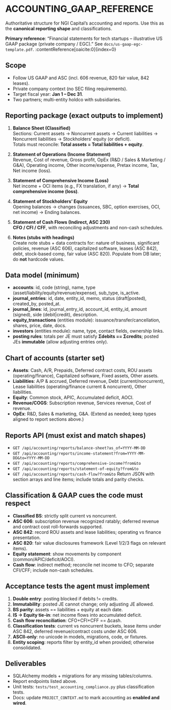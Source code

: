 # ACCOUNTING_GAAP_REFERENCE

Authoritative structure for NGI Capital’s accounting and reports. Use this as the **canonical reporting shape** and classifications.

**Primary reference**: “Financial statements for tech startups – illustrative US GAAP package (private company / EGC).” See `docs/us-gaap-egc-template.pdf`. :contentReference[oaicite:0]{index=0}

## Scope
- Follow US GAAP and ASC (incl. 606 revenue, 820 fair value, 842 leases).
- Private company context (no SEC filing requirements).
- Target fiscal year: **Jan 1 – Dec 31**.
- Two partners; multi-entity holdco with subsidiaries.

## Reporting package (exact outputs to implement)
1) **Balance Sheet (Classified)**  
   Sections: Current assets → Noncurrent assets → Current liabilities → Noncurrent liabilities → Stockholders’ equity (or deficit).  
   Totals must reconcile: **Total assets = Total liabilities + equity**.

2) **Statement of Operations (Income Statement)**  
   Revenue, Cost of revenue, Gross profit, OpEx (R&D / Sales & Marketing / G&A), Operating income, Other income/expense, Pretax income, Tax, Net income (loss).

3) **Statement of Comprehensive Income (Loss)**  
   Net income + OCI items (e.g., FX translation, if any) → **Total comprehensive income (loss)**.

4) **Statement of Stockholders’ Equity**  
   Opening balances → changes (issuances, SBC, option exercises, OCI, net income) → Ending balances.

5) **Statement of Cash Flows (Indirect, ASC 230)**  
   **CFO / CFI / CFF**, with reconciling adjustments and non-cash schedules.

6) **Notes (stubs with headings)**  
   Create note stubs + data contracts for: nature of business, significant policies, revenue (ASC 606), capitalized software, leases (ASC 842), debt, stock-based comp, fair value (ASC 820). Populate from DB later; do **not** hardcode values.

## Data model (minimum)
- **accounts**: id, code (string), name, type (asset/liability/equity/revenue/expense), sub_type, is_active.
- **journal_entries**: id, date, entity_id, memo, status (draft|posted), created_by, posted_at.
- **journal_lines**: id, journal_entry_id, account_id, entity_id, amount (signed), side (debit|credit), description.
- **equity_transactions** (entities module): issuance/transfer/cancellation, shares, price, date, docs.
- **investors** (entities module): name, type, contact fields, ownership links.
- **posting rules**: totals per JE must satisfy **Σdebits == Σcredits**; posted JEs **immutable** (allow adjusting entries only).

## Chart of accounts (starter set)
- **Assets**: Cash, A/R, Prepaids, Deferred contract costs, ROU assets (operating/finance), Capitalized software, Fixed assets, Other assets.
- **Liabilities**: A/P & accrued, Deferred revenue, Debt (current/noncurrent), Lease liabilities (operating/finance current & noncurrent), Other liabilities.
- **Equity**: Common stock, APIC, Accumulated deficit, AOCI.
- **Revenue/COGS**: Subscription revenue, Services revenue, Cost of revenue.
- **OpEx**: R&D, Sales & marketing, G&A.
(Extend as needed; keep types aligned to report sections above.)

## Reports API (must exist and match shapes)
- `GET /api/accounting/reports/balance-sheet?as_of=YYYY-MM-DD`
- `GET /api/accounting/reports/income-statement?from=YYYY-MM-DD&to=YYYY-MM-DD`
- `GET /api/accounting/reports/comprehensive-income?from&to`
- `GET /api/accounting/reports/statement-of-equity?from&to`
- `GET /api/accounting/reports/cash-flow?from&to`
Return JSON with section arrays and line items; include totals and parity checks.

## Classification & GAAP cues the code must respect
- **Classified BS**: strictly split current vs noncurrent.
- **ASC 606**: subscription revenue recognized ratably; deferred revenue and contract cost roll-forwards supported.
- **ASC 842**: record ROU assets and lease liabilities; operating vs finance presentation.
- **ASC 820**: fair value disclosures framework (Level 1/2/3 flags on relevant items).
- **Equity statement**: show movements by component (common/APIC/deficit/AOCI).
- **Cash flow**: indirect method; reconcile net income to CFO; separate CFI/CFF; include non-cash schedules.

## Acceptance tests the agent must implement
1) **Double entry**: posting blocked if debits != credits.  
2) **Immutability**: posted JE cannot change; only adjusting JE allowed.  
3) **BS parity**: assets == liabilities + equity at each date.  
4) **IS → Equity tie-in**: net income flows into accumulated deficit.  
5) **Cash flow reconciliation**: CFO+CFI+CFF == Δcash.  
6) **Classification tests**: current vs noncurrent buckets, lease items under ASC 842, deferred revenue/contract costs under ASC 606.  
7) **ASCII-only**: no unicode in models, migrations, code, or fixtures.  
8) **Entity scoping**: reports filter by entity_id when provided; otherwise consolidated.

## Deliverables
- SQLAlchemy models + migrations for any missing tables/columns.
- Report endpoints listed above.
- Unit tests: `tests/test_accounting_compliance.py` plus classification tests.
- Docs: update `PROJECT_CONTEXT.md` to mark accounting as **enabled and wired**.
